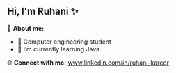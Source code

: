 ## Hi, I'm Ruhani ✨

💫 **About me:**
- 🧠 Computer engineering student
- 🌱 I’m currently learning Java
  
🌐 **Connect with me:**
www.linkedin.com/in/ruhani-kareer  

  
